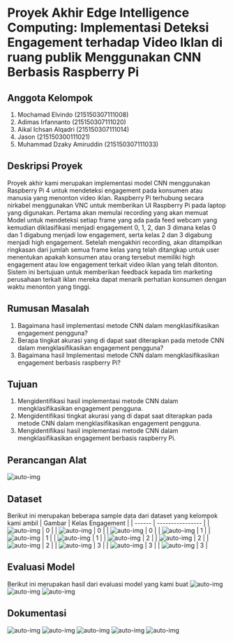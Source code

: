 # Proyek Akhir Edge Intelligence Computing: Implementasi Deteksi Engagement terhadap Video Iklan di ruang publik Menggunakan CNN Berbasis Raspberry Pi

## Anggota Kelompok
1. Mochamad Elvindo (215150307111008)
2. Adimas Irfannanto (215150307111020)
3. Aikal Ichsan Alqadri (215150307111014)
4. Jason (215150300111021)
5. Muhammad Dzaky Amiruddin (215150307111033)

## Deskripsi Proyek
Proyek akhir kami merupakan implementasi model CNN menggunakan Raspberry Pi 4 untuk mendeteksi engagement pada konsumen atau manusia yang menonton video iklan. Raspberry Pi terhubung secara nirkabel menggunakan VNC untuk memberikan UI Raspberry Pi pada laptop yang digunakan. Pertama akan memulai recording yang akan memuat Model untuk mendeteksi setiap frame yang ada pada feed webcam yang kemudian diklasifikasi menjadi engagement 0, 1, 2, dan 3 dimana kelas 0 dan 1 digabung menjadi low engagement, serta kelas 2 dan 3 digabung menjadi high engagement. Setelah mengakhiri recording, akan ditampilkan ringkasan dari jumlah semua frame kelas yang telah ditangkap untuk user menentukan apakah konsumen atau orang tersebut memiliki high engagement atau low engagement terkait video iklan yang telah ditonton. Sistem ini bertujuan untuk memberikan feedback kepada tim marketing perusahaan terkait iklan mereka dapat menarik perhatian konsumen dengan waktu menonton yang tinggi.

## Rumusan Masalah
1. Bagaimana hasil implementasi metode CNN dalam mengklasifikasikan engagement pengguna?
2. Berapa tingkat akurasi yang di dapat saat diterapkan pada metode CNN dalam mengklasifikasikan engagement pengguna?
3. Bagaimana hasil Implementasi metode CNN dalam mengklasifikasikan engagement berbasis raspberry Pi?

## Tujuan
1. Mengidentifikasi hasil implementasi metode CNN dalam mengklasifikasikan engagement pengguna.
2. Mengidentifikasi tingkat akurasi yang di dapat saat diterapkan pada metode CNN dalam mengklasifikasikan engagement pengguna.
3. Mengidentifikasi hasil implementasi metode CNN dalam mengklasifikasikan engagement berbasis raspberry Pi.

## Perancangan Alat
![auto-img](gambar/Perancangan.png)

## Dataset
Berikut ini merupakan beberapa sample data dari dataset yang kelompok kami ambil
| Gambar | Kelas Engagement |
| ------ | ---------------- |
| ![auto-img](dataset/Ghozy_0_frame_0033.jpg) | 0 |
| ![auto-img](dataset/Rafif_0_frame_0017.jpg) | 0 |
| ![auto-img](dataset/Syauqi_0_frame_0049.jpg) | 0 |
| ![auto-img](dataset/Adimas_1_frame_0006.jpg) | 1 |
| ![auto-img](dataset/Alvin_1_frame_0019.jpg) | 1 |
| ![auto-img](dataset/Parama_1_frame_0030.jpg) | 1 |
| ![auto-img](dataset/Dzaky_2_frame_0016.jpg) | 2 |
| ![auto-img](dataset/Fathan_2_frame_0029.jpg) | 2 |
| ![auto-img](dataset/Kiki_2_frame_0010.jpg) | 2 |
| ![auto-img](dataset/Bagja_3_frame_0023.jpg) | 3 |
| ![auto-img](dataset/Dana_3_frame_0015.jpg) | 3 |
| ![auto-img](dataset/Jason_3_frame_0037.jpg) | 3 |

## Evaluasi Model
Berikut ini merupakan hasil dari evaluasi model yang kami buat
![auto-img](gambar/precision.png)
![auto-img](gambar/loss.png)
![auto-img](gambar/confusion-matriks.png)

## Dokumentasi
![auto-img](gambar/dokum1.png)
![auto-img](gambar/dokum2.png)
![auto-img](gambar/dokum3.png)
![auto-img](gambar/dokum4.png)
![auto-img](gambar/dokum5.png)

